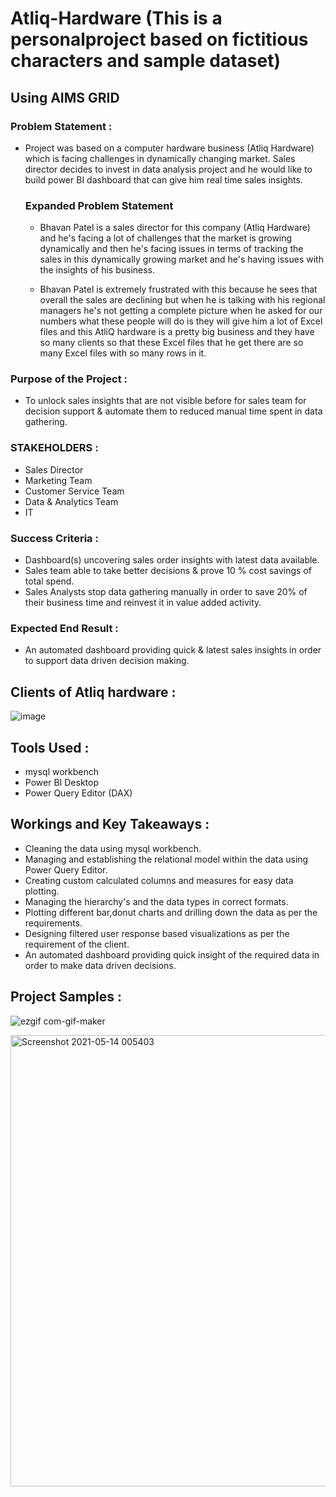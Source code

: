 # Atliq-Hardware (This is a personalproject based on fictitious characters and sample dataset)

## Using AIMS GRID 
### Problem Statement :
 - Project was based on a computer hardware business (Atliq Hardware) which is facing challenges in dynamically changing market. Sales director decides to invest in data analysis project and he would like to build power BI dashboard that can give him real time sales insights.

    ### Expanded Problem Statement
    - Bhavan Patel is a sales director for this company (Atliq Hardware) and he's facing a lot of challenges that the market is growing dynamically and then         he's facing issues in terms of tracking the sales in this dynamically growing market and he's having issues with the insights of his business.

    - Bhavan Patel is extremely frustrated with this because he sees that overall the sales are declining but when he is talking with his regional managers           he's not getting a complete picture when he asked for our numbers what these people will do is they will give him a lot of Excel files and this AtliQ           hardware is a pretty big business and they have so many clients so that these Excel files that he get there are so many Excel files with so many rows in       it.
 
### Purpose of the Project :
 - To unlock sales insights that are not visible before for sales team for decision support & automate them to reduced manual time spent in data gathering.

### STAKEHOLDERS :
 
- Sales Director
- Marketing Team
- Customer Service Team
- Data & Analytics Team 
- IT

### Success Criteria :
- Dashboard(s) uncovering sales order insights with latest data available.
- Sales team able to take better decisions & prove 10 % cost savings of total spend.
- Sales Analysts stop data gathering manually in order to save 20% of their business time and reinvest it in value added activity.

### Expected End Result :
- An automated dashboard providing quick & latest sales insights in order to support data driven decision making.

## Clients of Atliq hardware :
![image](https://user-images.githubusercontent.com/83585688/120285047-8120c680-c2da-11eb-9b99-424fba20e490.png)

## Tools Used :
  - mysql workbench
  - Power BI Desktop
  - Power Query Editor (DAX)

## Workings and Key Takeaways :
  - Cleaning the data using mysql workbench.
  - Managing and establishing the relational model within the data using Power Query Editor.
  - Creating custom calculated columns and measures for easy data plotting.
  - Managing the hierarchy's and the data types in correct formats.
  - Plotting different bar,donut charts and drilling down the data as per the requirements.
  - Designing filtered user response based visualizations as per the requirement of the client.
  - An automated dashboard providing quick insight of the required data in order to make data driven decisions.

##  Project Samples :
   ![ezgif com-gif-maker](https://user-images.githubusercontent.com/83585688/120289488-f7bfc300-c2de-11eb-9019-c406277e1c69.gif)

   <img width="722" alt="Screenshot 2021-05-14 005403" src="https://user-images.githubusercontent.com/83585688/120289621-1de56300-c2df-11eb-819a-4e1e6b632a25.png">

